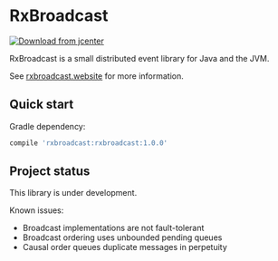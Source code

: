 RxBroadcast
===========

[![Download from jcenter](https://api.bintray.com/packages/whymarrh/maven/RxBroadcast/images/download.svg)](https://bintray.com/whymarrh/maven/RxBroadcast/_latestVersion)

RxBroadcast is a small distributed event library for Java and the JVM.

See [rxbroadcast.website](http://rxbroadcast.website) for more information.

Quick start
-----------

Gradle dependency:

```groovy
compile 'rxbroadcast:rxbroadcast:1.0.0'
```

Project status
--------------

This library is under development.

Known issues:

- Broadcast implementations are not fault-tolerant
- Broadcast ordering uses unbounded pending queues
- Causal order queues duplicate messages in perpetuity
